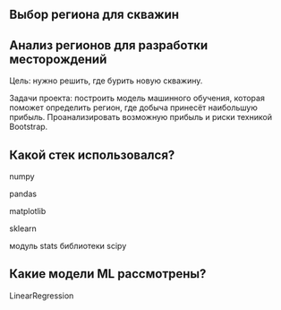 ##  Выбор региона для скважин 
## Анализ регионов для разработки месторождений
Цель: нужно решить, где бурить новую скважину.

Задачи проекта: построить модель машинного обучения, которая поможет определить регион, где добыча принесёт наибольшую прибыль. Проанализировать возможную прибыль и риски техникой Bootstrap.
## Какой стек использовался?
numpy

pandas

matplotlib

sklearn

модуль stats библиотеки scipy
## Какие модели ML рассмотрены?
LinearRegression
